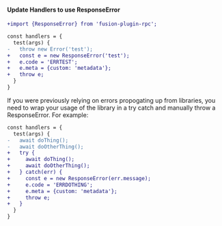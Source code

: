 #### Update Handlers to use ResponseError

```diff
+import {ResponseError} from 'fusion-plugin-rpc';

const handlers = {
  test(args) {
-   throw new Error('test');
+   const e = new ResponseError('test');
+   e.code = 'ERRTEST';
+   e.meta = {custom: 'metadata'};
+   throw e;
  }
}
```

If you were previously relying on errors propogating up from libraries, you need
to wrap your usage of the library in a try catch and manually throw a
ResponseError. For example:

```diff
const handlers = {
  test(args) {
-   await doThing();
-   await doOtherThing();
+   try {
+     await doThing();
+     await doOtherThing();
+   } catch(err) {
+     const e = new ResponseError(err.message);
+     e.code = 'ERRDOTHING';
+     e.meta = {custom: 'metadata'};
+     throw e;
+   }
  }
}
```
